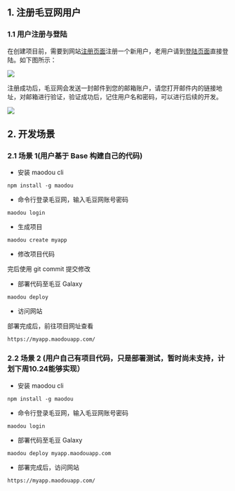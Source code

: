 ## 1. 注册毛豆网用户

### 1.1 用户注册与登陆

在创建项目前，需要到网站[注册页面](https://maodouapp.com/register)注册一个新用户，老用户请到[登陆页面](https://maodouapp.com/login)直接登陆。如下图所示：

![](https://i.imgur.com/9SpPaCv.png)

注册成功后，毛豆网会发送一封邮件到您的邮箱账户，请您打开邮件内的链接地址，对邮箱进行验证，验证成功后，记住用户名和密码，可以进行后续的开发。

![](http://7xr656.com1.z0.glb.clouddn.com/maodou/email-varify.png)

## 2. 开发场景

### 2.1 场景 1(用户基于 Base 构建自己的代码)

* 安装 maodou cli

```npm install -g maodou```

* 命令行登录毛豆网，输入毛豆网账号密码

```maodou login```

* 生成项目

```maodou create myapp```

* 修改项目代码

完后使用 git commit 提交修改

* 部署代码至毛豆 Galaxy

```maodou deploy```

* 访问网站

部署完成后，前往项目网址查看

```https://myapp.maodouapp.com/```

### 2.2 场景 2 (用户自己有项目代码，只是部署测试，暂时尚未支持，计划下周10.24能够实现）

* 安装 maodou cli

```npm install -g maodou```

* 命令行登录毛豆网，输入毛豆网账号密码

```maodou login```

* 部署代码至毛豆 Galaxy

```maodou deploy myapp.maodouapp.com```

* 部署完成后，访问网站

```https://myapp.maodouapp.com/```








